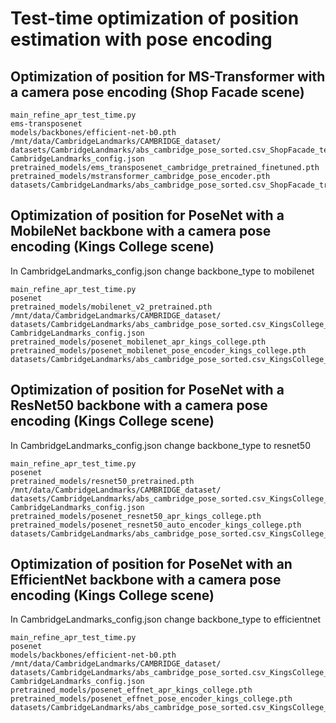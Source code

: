 # Test-time optimization of position estimation with pose encoding

## Optimization of position for MS-Transformer with a camera pose encoding (Shop Facade scene)
```
main_refine_apr_test_time.py
ems-transposenet
models/backbones/efficient-net-b0.pth
/mnt/data/CambridgeLandmarks/CAMBRIDGE_dataset/
datasets/CambridgeLandmarks/abs_cambridge_pose_sorted.csv_ShopFacade_test.csv
CambridgeLandmarks_config.json
pretrained_models/ems_transposenet_cambridge_pretrained_finetuned.pth
pretrained_models/mstransformer_cambridge_pose_encoder.pth
datasets/CambridgeLandmarks/abs_cambridge_pose_sorted.csv_ShopFacade_train.csv
```

## Optimization of position for PoseNet with a MobileNet backbone with a camera pose encoding (Kings College scene)
In CambridgeLandmarks_config.json change backbone_type to mobilenet
```
main_refine_apr_test_time.py
posenet
pretrained_models/mobilenet_v2_pretrained.pth
/mnt/data/CambridgeLandmarks/CAMBRIDGE_dataset/
datasets/CambridgeLandmarks/abs_cambridge_pose_sorted.csv_KingsCollege_test.csv
CambridgeLandmarks_config.json
pretrained_models/posenet_mobilenet_apr_kings_college.pth
pretrained_models/posenet_mobilenet_pose_encoder_kings_college.pth
datasets/CambridgeLandmarks/abs_cambridge_pose_sorted.csv_KingsCollege_train.csv
```
## Optimization of position for PoseNet with a ResNet50 backbone with a camera pose encoding (Kings College scene)
In CambridgeLandmarks_config.json change backbone_type to resnet50
```
main_refine_apr_test_time.py
posenet
pretrained_models/resnet50_pretrained.pth
/mnt/data/CambridgeLandmarks/CAMBRIDGE_dataset/
datasets/CambridgeLandmarks/abs_cambridge_pose_sorted.csv_KingsCollege_test.csv
CambridgeLandmarks_config.json
pretrained_models/posenet_resnet50_apr_kings_college.pth
pretrained_models/posenet_resnet50_auto_encoder_kings_college.pth
datasets/CambridgeLandmarks/abs_cambridge_pose_sorted.csv_KingsCollege_train.csv
```

## Optimization of position for PoseNet with an EfficientNet backbone with a camera pose encoding (Kings College scene)
In CambridgeLandmarks_config.json change backbone_type to efficientnet
```
main_refine_apr_test_time.py
posenet
models/backbones/efficient-net-b0.pth
/mnt/data/CambridgeLandmarks/CAMBRIDGE_dataset/
datasets/CambridgeLandmarks/abs_cambridge_pose_sorted.csv_KingsCollege_test.csv
CambridgeLandmarks_config.json
pretrained_models/posenet_effnet_apr_kings_college.pth
pretrained_models/posenet_effnet_pose_encoder_kings_college.pth
datasets/CambridgeLandmarks/abs_cambridge_pose_sorted.csv_KingsCollege_train.csv
```